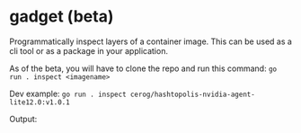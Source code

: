 # gadget (beta)
Programmatically inspect layers of a container image. This can be used as a cli tool or as a package in your application. 


As of the beta, you will have to clone the repo and run this command:
``go run . inspect <imagename>``

Dev example: ``go run . inspect cerog/hashtopolis-nvidia-agent-lite12.0:v1.0.1``

Output:


